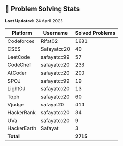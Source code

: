 ## 🧠 Problem Solving Stats  
**Last Updated:** 24 April 2025

<!-- stats-start -->
| Platform     | Username     | Solved Problems |
|--------------|--------------|-----------------|
| Codeforces   | Rifat02      | 1631            |
| CSES         | Safayatcc20  | 40              |
| LeetCode     | safayatcc99  | 57              |
| CodeChef     | safayatcc20  | 233             |
| AtCoder      | safayatcc20  | 200             |
| SPOJ         | safayatcc99  | 19              |
| LightOJ      | safayatcc20  | 13              |
| Toph         | safayatcc20  | 60              |
| Vjudge       | safayat20    | 416             |
| HackerRank   | safayatcc20  | 34              |
| UVa          | safayatcc20  | 9               |
| HackerEarth  | Safayat      | 3               |
| **Total**    |              | **2715**        |
<!-- stats-end -->

